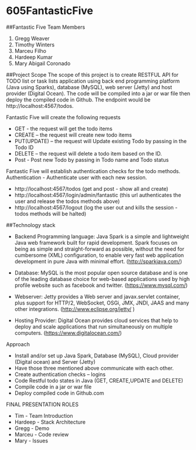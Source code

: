 # 605FantasticFive
##Fantastic Five Team Members  
1. Gregg Weaver 
2. Timothy Winters 
3. Marceu Filho 
4. Hardeep Kumar 
5. Mary Abigail Coronado 

##Project Scope
The scope of this project is to create RESTFUL API for TODO list or task lists application using back end programming platform (Java using Sparks), database (MySQL), web server (Jetty) and host provider (Digital Ocean). The code will be compiled into a jar or war file then deploy the compiled code in Github. The endpoint would be http://localhost:4567/todos.

Fantastic Five will create the following requests 

*	GET  - the request will get  the todo items
*	CREATE – the request will create new todo items
* PUT(UPDATE) – the request will Update existing Todo by passing in the Todo ID
*	DELETE – the request will delete a todo item based on the ID.
* Post - Post new Todo by passing in Todo name and Todo status

Fantastic Five will establish authentication checks for the todo methods. 
Authentication - Authenticate user with each new session.

*	http://localhost:4567/todos (get and post - show all and create)
* http://localhost:4567/login/admin/fantastic  (this url authenticates the user and release the todos methods above)
*	http://localhost:4567/logout (log the user out and kills the session - todos methods will be halted)

##Technology stack 

*	Backend Programming language: Java Spark is a simple and lightweight Java web framework built for rapid development.  Spark focuses on being as simple and straight-forward as possible, without the need for cumbersome (XML) configuration, to enable very fast web application development in pure Java with minimal effort. (http://sparkjava.com/)

* Database: MySQL is the most popular open source database and is one of the leading database choice for web-based applications used by high profile website such as facebook and twitter. (https://www.mysql.com/)

*	Webserver: Jetty provides a Web server and javax.servlet container, plus support for HTTP/2, WebSocket, OSGi, JMX, JNDI, JAAS and many other integrations. (http://www.eclipse.org/jetty/ )

*	Hosting Provider: Digital Ocean provides cloud services that help to deploy and scale applications that run simultaneously on multiple computers. (https://www.digitalocean.com/)


Approach

*	Install and/or set up Java Spark, Database (MySQL), Cloud provider (Digital ocean) and Server (Jetty)
*	Have those three mentioned above communicate with each other.
* Create authentication checks – logins 
*	Code Restful todo states in Java (GET, CREATE,UPDATE and DELETE)
*	Compile code in a jar or war file 
* Deploy compiled code in Github.com


FINAL PRESENTATION ROLES
* Tim - Team Introduction
* Hardeep - Stack Architecture
* Gregg - Demo
* Marceu - Code review
* Mary - Issues

